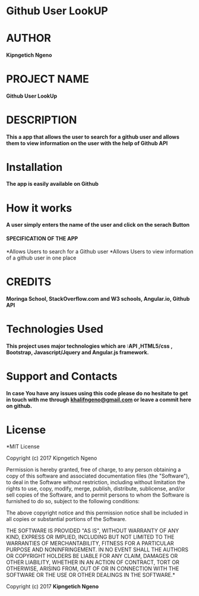 # Github User LookUP

# AUTHOR

#### Kipngetich Ngeno

# PROJECT NAME

#### Github User LookUp

# DESCRIPTION

#### This a app that allows the user to search for a github user and allows them to view information on the user with the help of Github API

# Installation

#### The app is easily available on Github

# How it works

#### A user simply enters the name of the user and click on the serach Button 

#### SPECIFICATION OF THE APP
*Allows Users to search for a Github user
*Allows Users to view information of a github user in one place

# CREDITS

#### Moringa School, StackOverflow.com and W3 schools, Angular.io, Github API

# Technologies Used

#### This project uses major technologies which are :API ,HTML5/css , Bootstrap, Javascript/Jquery and Angular.js framework.

# Support and Contacts

#### In case You have any issues using this code please do no hesitate to get in touch with me through khalifngeno@gmail.com or leave a commit here on github.

# License

*MIT License

Copyright (c) 2017 Kipngetich Ngeno

Permission is hereby granted, free of charge, to any person obtaining a copy
of this software and associated documentation files (the "Software"), to deal
in the Software without restriction, including without limitation the rights
to use, copy, modify, merge, publish, distribute, sublicense, and/or sell
copies of the Software, and to permit persons to whom the Software is
furnished to do so, subject to the following conditions:

The above copyright notice and this permission notice shall be included in all
copies or substantial portions of the Software.

THE SOFTWARE IS PROVIDED "AS IS", WITHOUT WARRANTY OF ANY KIND, EXPRESS OR
IMPLIED, INCLUDING BUT NOT LIMITED TO THE WARRANTIES OF MERCHANTABILITY,
FITNESS FOR A PARTICULAR PURPOSE AND NONINFRINGEMENT. IN NO EVENT SHALL THE
AUTHORS OR COPYRIGHT HOLDERS BE LIABLE FOR ANY CLAIM, DAMAGES OR OTHER
LIABILITY, WHETHER IN AN ACTION OF CONTRACT, TORT OR OTHERWISE, ARISING FROM,
OUT OF OR IN CONNECTION WITH THE SOFTWARE OR THE USE OR OTHER DEALINGS IN THE
SOFTWARE.*

Copyright (c) 2017 **Kipngetich Ngeno**